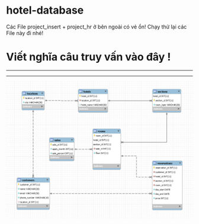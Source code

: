# hotel-database

Các File project_insert + project_hr ở bên ngoài có vẻ ổn! Chạy thử lại các File này đi nhé!

# Viết nghĩa câu truy vấn vào đây !
---


---

![alt text](project_diagram_v3.png)
